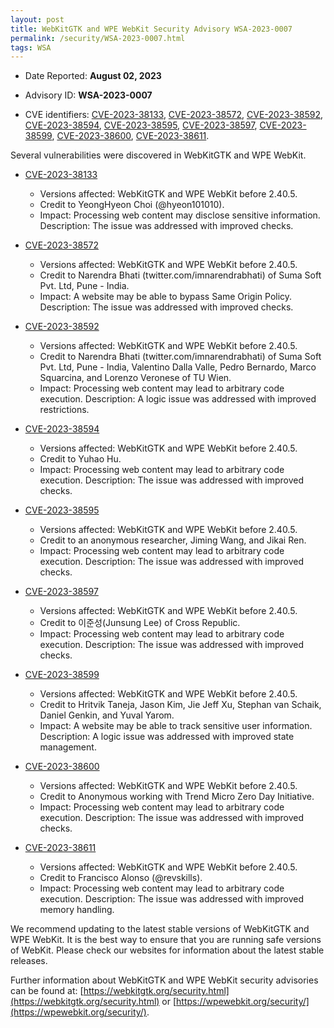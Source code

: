 ```yaml
---
layout: post
title: WebKitGTK and WPE WebKit Security Advisory WSA-2023-0007
permalink: /security/WSA-2023-0007.html
tags: WSA
---
```


* Date Reported: **August 02, 2023**

* Advisory ID: **WSA-2023-0007**

* CVE identifiers: [CVE-2023-38133](#CVE-2023-38133), [CVE-2023-38572](#CVE-2023-38572),
  [CVE-2023-38592](#CVE-2023-38592), [CVE-2023-38594](#CVE-2023-38594),
  [CVE-2023-38595](#CVE-2023-38595), [CVE-2023-38597](#CVE-2023-38597),
  [CVE-2023-38599](#CVE-2023-38599), [CVE-2023-38600](#CVE-2023-38600),
  [CVE-2023-38611](#CVE-2023-38611).


Several vulnerabilities were discovered in WebKitGTK and WPE WebKit.

* <a name="CVE-2023-38133" href="https://cve.mitre.org/cgi-bin/cvename.cgi?name=CVE-2023-38133">CVE-2023-38133</a>
  * Versions affected: WebKitGTK and WPE WebKit before 2.40.5.
  * Credit to YeongHyeon Choi (@hyeon101010).
  * Impact: Processing web content may disclose sensitive information.
    Description: The issue was addressed with improved checks.

* <a name="CVE-2023-38572" href="https://cve.mitre.org/cgi-bin/cvename.cgi?name=CVE-2023-38572">CVE-2023-38572</a>
  * Versions affected: WebKitGTK and WPE WebKit before 2.40.5.
  * Credit to Narendra Bhati (twitter.com/imnarendrabhati) of Suma Soft
    Pvt. Ltd, Pune - India.
  * Impact: A website may be able to bypass Same Origin Policy.
    Description: The issue was addressed with improved checks.

* <a name="CVE-2023-38592" href="https://cve.mitre.org/cgi-bin/cvename.cgi?name=CVE-2023-38592">CVE-2023-38592</a>
  * Versions affected: WebKitGTK and WPE WebKit before 2.40.5.
  * Credit to Narendra Bhati (twitter.com/imnarendrabhati) of Suma Soft
    Pvt. Ltd, Pune - India, Valentino Dalla Valle, Pedro Bernardo, Marco
    Squarcina, and Lorenzo Veronese of TU Wien.
  * Impact: Processing web content may lead to arbitrary code execution.
    Description: A logic issue was addressed with improved restrictions.

* <a name="CVE-2023-38594" href="https://cve.mitre.org/cgi-bin/cvename.cgi?name=CVE-2023-38594">CVE-2023-38594</a>
  * Versions affected: WebKitGTK and WPE WebKit before 2.40.5.
  * Credit to Yuhao Hu.
  * Impact: Processing web content may lead to arbitrary code execution.
    Description: The issue was addressed with improved checks.

* <a name="CVE-2023-38595" href="https://cve.mitre.org/cgi-bin/cvename.cgi?name=CVE-2023-38595">CVE-2023-38595</a>
  * Versions affected: WebKitGTK and WPE WebKit before 2.40.5.
  * Credit to an anonymous researcher, Jiming Wang, and Jikai Ren.
  * Impact: Processing web content may lead to arbitrary code execution.
    Description: The issue was addressed with improved checks.

* <a name="CVE-2023-38597" href="https://cve.mitre.org/cgi-bin/cvename.cgi?name=CVE-2023-38597">CVE-2023-38597</a>
  * Versions affected: WebKitGTK and WPE WebKit before 2.40.5.
  * Credit to 이준성(Junsung Lee) of Cross Republic.
  * Impact: Processing web content may lead to arbitrary code execution.
    Description: The issue was addressed with improved checks.

* <a name="CVE-2023-38599" href="https://cve.mitre.org/cgi-bin/cvename.cgi?name=CVE-2023-38599">CVE-2023-38599</a>
  * Versions affected: WebKitGTK and WPE WebKit before 2.40.5.
  * Credit to Hritvik Taneja, Jason Kim, Jie Jeff Xu, Stephan van
    Schaik, Daniel Genkin, and Yuval Yarom.
  * Impact: A website may be able to track sensitive user information.
    Description: A logic issue was addressed with improved state
    management.

* <a name="CVE-2023-38600" href="https://cve.mitre.org/cgi-bin/cvename.cgi?name=CVE-2023-38600">CVE-2023-38600</a>
  * Versions affected: WebKitGTK and WPE WebKit before 2.40.5.
  * Credit to Anonymous working with Trend Micro Zero Day Initiative.
  * Impact: Processing web content may lead to arbitrary code execution.
    Description: The issue was addressed with improved checks.

* <a name="CVE-2023-38611" href="https://cve.mitre.org/cgi-bin/cvename.cgi?name=CVE-2023-38611">CVE-2023-38611</a>
  * Versions affected: WebKitGTK and WPE WebKit before 2.40.5.
  * Credit to Francisco Alonso (@revskills).
  * Impact: Processing web content may lead to arbitrary code execution.
    Description: The issue was addressed with improved memory handling.


We recommend updating to the latest stable versions of WebKitGTK and WPE
WebKit. It is the best way to ensure that you are running safe versions
of WebKit. Please check our websites for information about the latest
stable releases.

Further information about WebKitGTK and WPE WebKit security advisories can be found at:
[https://webkitgtk.org/security.html](https://webkitgtk.org/security.html) or [https://wpewebkit.org/security/](https://wpewebkit.org/security/).
